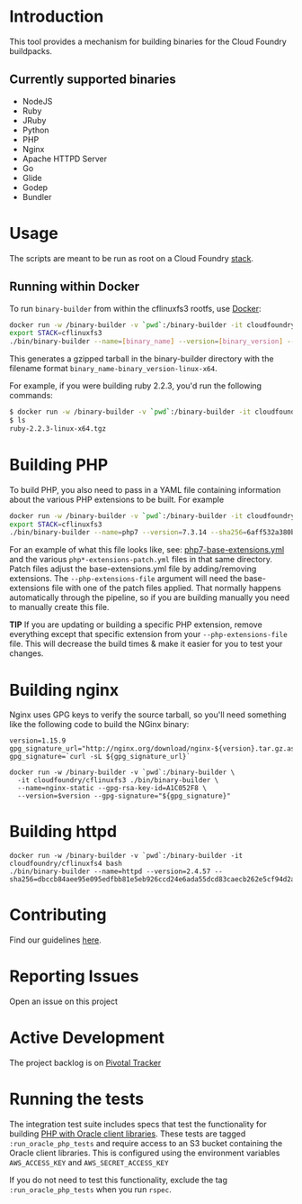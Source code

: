 # Introduction

This tool provides a mechanism for building binaries for the Cloud Foundry buildpacks.

## Currently supported binaries

* NodeJS
* Ruby
* JRuby
* Python
* PHP
* Nginx
* Apache HTTPD Server
* Go
* Glide
* Godep
* Bundler

# Usage

The scripts are meant to be run as root on a Cloud Foundry [stack](https://docs.cloudfoundry.org/concepts/stacks.html).

## Running within Docker

To run `binary-builder` from within the cflinuxfs3 rootfs, use [Docker](https://docker.io):

```bash
docker run -w /binary-builder -v `pwd`:/binary-builder -it cloudfoundry/cflinuxfs3 bash
export STACK=cflinuxfs3
./bin/binary-builder --name=[binary_name] --version=[binary_version] --(md5|sha256)=[checksum_value]
```

This generates a gzipped tarball in the binary-builder directory with the filename format `binary_name-binary_version-linux-x64`.

For example, if you were building ruby 2.2.3, you'd run the following commands:

```bash
$ docker run -w /binary-builder -v `pwd`:/binary-builder -it cloudfoundry/cflinuxfs3:ruby-2.2.4 ./bin/binary-builder --name=ruby --version=2.2.3 --md5=150a5efc5f5d8a8011f30aa2594a7654
$ ls
ruby-2.2.3-linux-x64.tgz
```

# Building PHP

To build PHP, you also need to pass in a YAML file containing information about the various PHP extensions to be built. For example

```bash
docker run -w /binary-builder -v `pwd`:/binary-builder -it cloudfoundry/cflinuxfs3 bash
export STACK=cflinuxfs3
./bin/binary-builder --name=php7 --version=7.3.14 --sha256=6aff532a380b0f30c9e295b67dc91d023fee3b0ae14b4771468bf5dda4cbf108 --php-extensions-file=./php7-extensions.yml
```

For an example of what this file looks like, see: [php7-base-extensions.yml](https://github.com/cloudfoundry/buildpacks-ci/tree/master/tasks/build-binary-new) and the various `php*-extensions-patch.yml` files in that same directory. Patch files adjust the base-extensions.yml file by adding/removing extensions. The `--php-extensions-file` argument will need the base-extensions file with one of the patch files applied. That normally happens automatically through the pipeline, so if you are building manually you need to manually create this file.

**TIP** If you are updating or building a specific PHP extension, remove everything except that specific extension from your `--php-extensions-file` file. This will decrease the build times & make it easier for you to test your changes.

# Building nginx

Nginx uses GPG keys to verify the source tarball, so you'll need something like the following code to build the NGinx binary:

```
version=1.15.9
gpg_signature_url="http://nginx.org/download/nginx-${version}.tar.gz.asc"
gpg_signature=`curl -sL ${gpg_signature_url}`

docker run -w /binary-builder -v `pwd`:/binary-builder \
  -it cloudfoundry/cflinuxfs3 ./bin/binary-builder \
  --name=nginx-static --gpg-rsa-key-id=A1C052F8 \
  --version=$version --gpg-signature="${gpg_signature}"
```

# Building httpd

```
docker run -w /binary-builder -v `pwd`:/binary-builder -it cloudfoundry/cflinuxfs4 bash
./bin/binary-builder --name=httpd --version=2.4.57 --sha256=dbccb84aee95e095edfbb81e5eb926ccd24e6ada55dcd83caecb262e5cf94d2a
```

# Contributing

Find our guidelines [here](./CONTRIBUTING.md).

# Reporting Issues

Open an issue on this project

# Active Development

The project backlog is on [Pivotal Tracker](https://www.pivotaltracker.com/projects/1042066)

# Running the tests

The integration test suite includes specs that test the functionality for building [PHP with Oracle client libraries](./PHP-Oracle.md). These tests are tagged `:run_oracle_php_tests` and require access to an S3 bucket containing the Oracle client libraries. This is configured using the environment variables `AWS_ACCESS_KEY` and `AWS_SECRET_ACCESS_KEY`

If you do not need to test this functionality, exclude the tag `:run_oracle_php_tests` when you run `rspec`.
